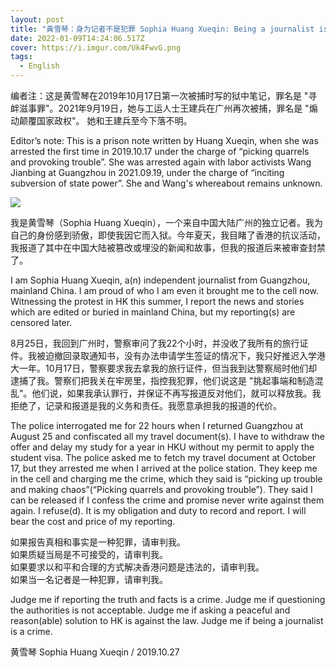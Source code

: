 ```yaml
---
layout: post
title: "黃雪琴：身为记者不是犯罪 Sophia Huang Xueqin: Being a journalist is not a crime"
date: 2022-01-09T14:24:06.517Z
cover: https://i.imgur.com/Uk4FwvG.png
tags:
  - English
---
```

编者注：这是黄雪琴在2019年10月17日第一次被捕时写的狱中笔记，罪名是 "寻衅滋事罪"。2021年9月19日，她与工运人士王建兵在广州再次被捕，罪名是 "煽动颠覆国家政权"。 她和王建兵至今下落不明。

Editor’s note:
This is a prison note written by Huang Xueqin, when she was arrested the first time in 2019.10.17 under the charge of “picking quarrels and provoking trouble”. She was arrested again with labor activists Wang Jianbing at Guangzhou in 2021.09.19, under the charge of “inciting subversion of state power”.  She and Wang's whereabout remains unknown.

![](https://i.imgur.com/Uk4FwvG.png)

我是黄雪琴（Sophia Huang Xueqin），一个来自中国大陆广州的独立记者。我为自己的身份感到骄傲，即使我因它而入狱。今年夏天，我目睹了香港的抗议活动，我报道了其中在中国大陆被篡改或埋没的新闻和故事，但我的报道后来被审查封禁了。

I am Sophia Huang Xueqin, a(n) independent journalist from Guangzhou, mainland China. I am proud of who I am even it brought me to the cell now. Witnessing the protest in HK this summer, I report the news and stories which are edited or buried in mainland China, but my reporting(s) are censored later.

8月25日，我回到广州时，警察审问了我22个小时，并没收了我所有的旅行证件。我被迫撤回录取通知书，没有办法申请学生签证的情况下，我只好推迟入学港大一年。10月17日，警察要求我去拿我的旅行证件，但当我到达警察局时他们却逮捕了我。警察们把我关在牢房里，指控我犯罪，他们说这是 "挑起事端和制造混乱"。他们说，如果我承认罪行，并保证不再写报道反对他们，就可以释放我。我拒绝了，记录和报道是我的义务和责任。我愿意承担我的报道的代价。

The police interrogated me for 22 hours when I returned Guangzhou at August 25 and confiscated all my travel document(s). I have to withdraw the offer and delay my study for a year in HKU without my permit to apply the student visa. The police asked me to fetch my travel document at October 17, but they arrested me when I arrived at the police station. They keep me in the cell and charging me the crime, which they said is “picking up trouble and making chaos”(“Picking quarrels and provoking trouble”). They said I can be released if I confess the crime and promise never write against them again. I refuse(d). It is my obligation and duty to record and report. I will bear the cost and price of my reporting.

如果报告真相和事实是一种犯罪，请审判我。   
如果质疑当局是不可接受的，请审判我。    
如果要求以和平和合理的方式解决香港问题是违法的，请审判我。    
如果当一名记者是一种犯罪，请审判我。

Judge me if reporting the truth and facts is a crime. Judge me if questioning the authorities is not acceptable. Judge me if asking a peaceful and reason(able) solution to HK is against the law. Judge me if being a journalist is a crime. 

黄雪琴 Sophia Huang Xueqin / 2019.10.27
